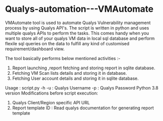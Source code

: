 # Qualys-automation---VMAutomate
VMAutomate tool is used to automate Qualys Vulnerability management process by using Qualys API's. The script is written in python and uses multiple qualys APIs to perform the tasks. 
This comes handy when you want to store all of your qualys VM data in local sql database and perform flexile sql queries on the data to fulfill any kind of customised requirement/dashboard view.

The tool basically performs below mentioned activities :-
1. Report launching ,report fetching and storing report in sqlite database.
2. Fetching VM Scan lists details and storing it in database.
3. Fetching User account details and storing it in sqlite database.

Usage : script.py -h -u : Qualys Username -p : Qualys Password
Python 3.8 version
Modifications before script execution:
1. Qualys Client/Region specific API URL
2. Report template ID : Read qualys documentation for generating report template



